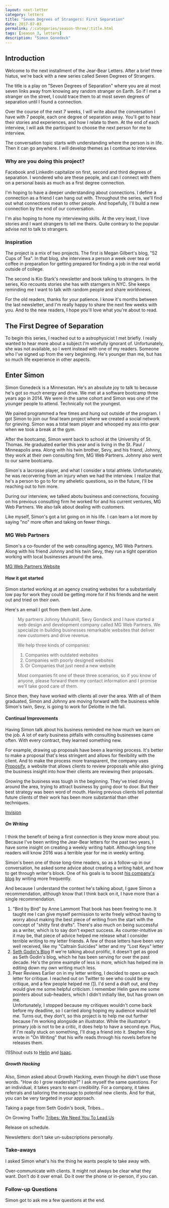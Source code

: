 ```yaml
---
layout: next-letter
category: letters
title: "Seven Degrees of Strangers: First Separation"
date: 2017-07-03
permalink: /:categories/season-three/:title.html
tags: [season_3, letters]
description: "Simon Gonedeck"
---
```


<!--
![Insert new picture here](http://gallery.tinyletterapp.com/b7acb1dd09358f1ed19f16a562a005fc08d42511/images/94ff2d22-e9e3-40a7-958b-ece4b3921ae6.png)
-->

## Introduction

Welcome to the next installment of the Jear-Bear Letters. After a brief three 
hiatus, we're back with a new series called Seven Degrees of Strangers.

The title is a play on "Seven Degrees of Separation" where you are at most 
seven links away from knowing any random stranger on Earth. So if I met a 
stranger on the street, I could trace them to at most seven degrees of 
separation until I found a connection.

Over the course of the next 7 weeks, I will write about the conversation I 
have with 7 people, each one degree of separation away. You'll get to hear 
their stories and experiences, and how I relate to them. At the end of each 
interview, I will ask the participant to choose the next person for me to 
interview. 

The conversation topic starts with understanding where the person is in life. 
Then it can go anywhere. I will develop themes as I continue to interview. 

### Why are you doing this project?  

Facebook and LinkedIn capitalize on first, second and third degrees of 
separation. I wondered who are these people, and can I connect with them on a 
personal basis as much as a first degree connection.

I'm hoping to have a deeper understanding about connections. I define a 
connection as a friend I can hang out with. Throughout the series, we'll find 
out what connections mean to other people. And hopefully, I'll build a new 
connection by the end of our conversation.

I'm also hoping to hone my interviewing skills. At the very least, I love 
stories and I want strangers to tell me theirs. Quite contrary to the popular 
advise not to talk to strangers.

### Inspiration

The project is a mix of two projects. The first is Megan Gilbert's blog, "52 
Cups of Tea". In that blog, she interviews a person a week over tea or coffee 
in preparation for getting prepared for finding a job in the real world 
outside of college.

The second is Kio Stark's newsletter and book talking to strangers. In the 
series, Kio recounts stories she has with starngers in NYC. She keeps 
reminding me I want to talk with random people and share worldviews.

For the old readers, thanks for your patience. I know it's months between the 
last newsletter, and I'm really happy to share the next few weeks with you. 
And to the new readers, I hope you'll love what you're about to read.

## The First Degree of Separation

To begin this series, I reached out to a astrophysicist I met briefly. I really wanted to hear more about a subject I'm woefully ignorant of. Unfortunately, she was not available, so I went instead with one of my readers. Someone who I've signed up from the very beginning. He's younger than me, but has so much life experience in other aspects.

## Enter Simon

Simon Gonedeck is a Minnesotan. He's an absolute joy to talk to because he's got so much energy and drive. We met at a software bootcamp three years ago in 2014. We were in the same cohort and Simon was one of the younger people to attend. Technically not the youngest.

We paired programmed a few times and hung out outside of the program. I got Simon to join our final team project where we created a social network for grieving. Simon was a total team player and whooped my ass into gear when we took a break at the gym.

After the bootcamp, Simon went back to school at the University of St. Thomas. He graduated earlier this year and is living in the St. Paul / Minneapolis area. Along with his twin brother, Sevy, and his friend, Johnny, they work at their own consulting firm, MG Web Partners. Johnny also went to our same bootcamp.

Simon's a lacrosse player, and what I consider a total athlete. Unfortunately, he was recorvering from an injury when we had the interview. I realize that he's a person to go to for my atheletic questions, so in the future, I'll be reaching out to him more.

During our interview, we talked abotu business and connections, focusing on his previous consulting firm he worked for and his current ventures, MG Web Partners. We also talk about dealing with customers.

Like myself, Simon's got a lot going on in his life. I can learn a lot more by 
saying "no" more often and taking on fewer things.

### MG Web Partners

Simon's a co-founder of the web consulting agency, MG Web Partners.
Along with his friend Johnny and his twin Sevy, they run a tight operation
working with local businesses around the area.

[MG Web Partners Website](http://www.mgwebpartners.com/)

#### How it got started

Simon started working at an agency creating websites for a substantially low 
pay for work they could be getting more for if his friends and he went out and 
tried on their own.

Here's an email I got from them last June.

> My partners Johnny Mulvahill, Sevy Gondeck and I have started a web design 
> and development company called MG Web Partners.
> We specialize in building businesses remarkable websites that deliver new 
> customers and drive revenue.
>  
>  We help three kinds of companies:
>  1. Companies with outdated websites
>  2. Companies with poorly designed websites
>  3. Or Companies that just need a new website
>
> Most companies fit one of these three scenarios, so if you know of anyone,
> please forward them my contact information and I promise we’ll take good
> care of them.

Since then, they have worked with clients all over the area. With all of them 
graduated, Simon and Johnny are moving forward with the business while Simon's 
twin, Sevy, is going to work for Deloitte in the fall.

#### Continual Improvements

Having Simon talk about his business reminded me how much we learn on the job.
A lot of early business pitfalls with consulting businesses came often. With 
every contract, they learned something new.

For example, drawing up proposals have been a learning process. It's better to 
make a proposal that's less stringent and allows for flexibility with the 
client. And to make the process more transparent, the company uses [Proposify](
https://www.proposify.biz/), a website that allows clients to review proposals 
while also giving the business insight into how their clients are reviewing 
their proposals.

Growing the business was tough in the beginning. They've tried driving around 
the area, trying to attract business by going door to door. But their best 
strategy was been word of mouth. Having previous clients tell potential future 
clients of their work has been more substantial than other techniques.

[Invision](https://www.invisionapp.com/)

##### On Writing

I think the benefit of being a first connection is they know more about you. 
Because I've been writing the Jear-Bear letters for the past two years, I have 
some insight on creating a weekly writing habit. Although long time readers 
will know 2016 was a terrible year for me in weekly writing.

Simon's been one of those long-time readers, so as a follow-up in our 
conversation, he asked some advice about creating a writing habit, and how to 
get through writer's block. One of his goals is to boost [his company's blog](
http://www.mgwebpartners.com/blog/) by writing more frequently.

And because I understand the context he's talking about, I gave Simon a 
recommendation, although know that I think back on it, I have more than a 
single recommendation.

1. "Bird by Bird" by Anne Lammont
That book has been freeing to me. It taught me I can give myself permission to
write freely without having to worry about making the best piece of writing
from the start with the concept of "shitty first drafts". There's also much on
being successful as a writer, which is to say
don't expect success. As counter-intuitive as it may be, that piece of advice
helped me release what I consider terrible writing to my letter friends. A few
of those letters have been very well received, like my "Caltrain Suicides" letter and my "Lost Keys" letter
2. [Seth Godin's Blog](http://sethgodin.typepad.com/)
If we're talking about prolific, it doesn't get as good as Seth Godin's blog,
which he has been serving for over the past decade. He's the prime example of
less is more, which has helped me in editing down my own writing much less.
3. Peer Reviews
Earlier on in my letter writing, I decided to open up each letter for critique.
I reached out on Twitter to see who could be my critique, and a few people
helped me <a href="#shout-out">(1)</a>. I'd send a draft out, and they would give me some helpful criticism.
I remember Helin gave me some pointers about sub-headers, which I didn't
initially like, but has grown on me.  
Unfortunately, I stopped because my critiques wouldn't come back before my
deadline, so I carried along hoping my audience would tell me. Turns out, they
don't, so this project is to help me out further because I'm working alongside
an illustrator. While the illustrator's primary job is not to be a critic, it
does help to have a second eye. Plus, if I'm really stuck on something, I'll
drag a friend into it. Stephen King wrote in "On Writing" that his wife reads
through his novels before he releases them.

<a id="shout-out">(1)</a>Shout outs to [Helin](https://twitter.com/helin_s)
and [Isaac](https://twitter.com/j12coder).

##### Growth Hacking

Also, Simon asked about Growth Hacking, even though he didn't use those words.
"How do I grow readership?" I ask myself the same questions. For an individual,
it takes years to earn credibility. For a company, it takes referrals and
tailoring the message to potential new clients. And for that, you can be very
targeted in your approach.

Taking a page from Seth Godin's book, Tribes...

On Growing Traffic
[Tribes: We Need You To Lead Us](http://www.goodreads.com/book/show/3828382-tribes)

Release on schedule.

Newsletters: don't take un-subscriptions personally.

### Take-aways

I asked Simon what's his the thing he wants people to take away with.

Over-communicate with clients. It might not always be clear what they want.
Don't do it over email. Do it over the phone or in-person, if you can.

### Follow-up Questions

Simon got to ask me a few questions at the end.
